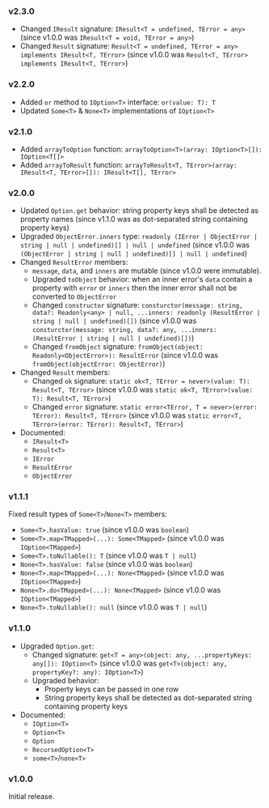 ### v2.3.0

- Changed `IResult` signature: `IResult<T = undefined, TError = any>` (since v1.0.0 was `IResult<T = void, TError = any>`)
- Changed `Result` signature: `Result<T = undefined, TError = any> implements IResult<T, TError>` (since v1.0.0 was `Result<T, TError> implements IResult<T, TError>`)

### v2.2.0

- Added `or` method to `IOption<T>` interface: `or(value: T): T`
- Updated `Some<T>` & `None<T>` implementations of `IOption<T>`

### v2.1.0

- Added `arrayToOption` function: `arrayToOption<T>(array: IOption<T>[]): IOption<T[]>`
- Added `arrayToResult` function: `arrayToResult<T, TError>(array: IResult<T, TError>[]): IResult<T[], TError>`

### v2.0.0

- Updated `Option.get` behavior: string property keys shall be detected as property names (since v1.1.0 was as dot-separated string containing property keys)
- Upgraded `ObjectError.inners` type: `readonly (IError | ObjectError | string | null | undefined)[] | null | undefined` (since v1.0.0 was `(ObjectError | string | null | undefined)[] | null | undefined`)
- Changed `ResultError` members:
  - `message`, `data`, and `inners` are mutable (since v1.0.0 were immutable).
  - Upgraded `toObject` behavior: when an inner error's `data` contain a property with `error` or `inners` then the inner error shall not be converted to `ObjectError`
  - Changed `constructor` signature: `consturctor(message: string, data?: Readonly<any> | null, ...inners: readonly (ResultError | string | null | undefined)[])` (since v1.0.0 was `consturctor(message: string, data?: any, ...inners: (ResultError | string | null | undefined)[])`)
  - Changed `fromObject` signature: `fromObject(object: Readonly<ObjectError>): ResultError` (since v1.0.0 was `fromObject(objectError: ObjectError)`)
- Changed `Result` members:
  - Changed `ok` signature: `static ok<T, TError = never>(value: T): Result<T, TError>` (since v1.0.0 was `static ok<T, TError>(value: T): Result<T, TError>`)
  - Changed `error` signature: `static error<TError, T = never>(error: TError): Result<T, TError>` (since v1.0.0 was `static error<T, TError>(error: TError): Result<T, TError>`)
- Documented:
  - `IResult<T>`
  - `Result<T>`
  - `IError`
  - `ResultError`
  - `ObjectError`

### v1.1.1

Fixed result types of `Some<T>`/`None<T>` members:
- `Some<T>.hasValue: true` (since v1.0.0 was `boolean`)
- `Some<T>.map<TMapped>(...): Some<TMapped>` (since v1.0.0 was `IOption<TMapped>`)
- `Some<T>.toNullable(): T` (since v1.0.0 was `T | null`)
- `None<T>.hasValue: false` (since v1.0.0 was `boolean`)
- `None<T>.map<TMapped>(...): None<TMapped>` (since v1.0.0 was `IOption<TMapped>`)
- `None<T>.do<TMapped>(...): None<TMapped>` (since v1.0.0 was `IOption<TMapped>`)
- `None<T>.toNullable(): null` (since v1.0.0 was `T | null`)

### v1.1.0

- Upgraded `Option.get`:
  - Changed signature: `get<T = any>(object: any, ...propertyKeys: any[]): IOption<T>` (since v1.0.0 was `get<T>(object: any, propertyKey?: any): IOption<T>`)
  - Upgraded behavior:
    - Property keys can be passed in one row
    - String property keys shall be detected as dot-separated string containing property keys
- Documented:
  - `IOption<T>`
  - `Option<T>`
  - `Option`
  - `RecursedOption<T>`
  - `some<T>`/`none<T>`

### v1.0.0

Initial release.